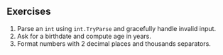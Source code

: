 ## Exercises
1) Parse an `int` using `int.TryParse` and gracefully handle invalid input.
2) Ask for a birthdate and compute age in years.
3) Format numbers with 2 decimal places and thousands separators.
